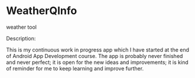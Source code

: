 # WeatherQInfo
weather tool

Description:

This is my continuous work in progress app which I have started at the end of Android App Development course. The app is probably never finished and never perfect; it is open for the new ideas and improvements; it is kind of reminder for me to keep learning and improve further.
